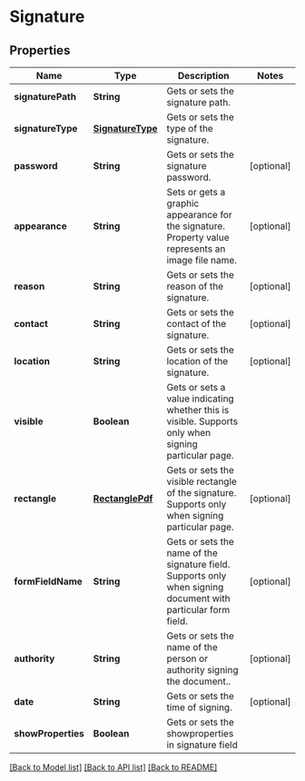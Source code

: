 
# Signature


## Properties
Name | Type | Description | Notes
------------ | ------------- | ------------- | -------------
**signaturePath** | **String** | Gets or sets the signature path. | 
**signatureType** | [**SignatureType**](SignatureType.md) | Gets or sets the type of the signature. | 
**password** | **String** | Gets or sets the signature password. |  [optional]
**appearance** | **String** | Sets or gets a graphic appearance for the signature. Property value represents an image file name. |  [optional]
**reason** | **String** | Gets or sets the reason of the signature. |  [optional]
**contact** | **String** | Gets or sets the contact of the signature. |  [optional]
**location** | **String** | Gets or sets the location of the signature. |  [optional]
**visible** | **Boolean** | Gets or sets a value indicating whether this  is visible. Supports only when signing particular page. | 
**rectangle** | [**RectanglePdf**](RectanglePdf.md) | Gets or sets the visible rectangle of the signature. Supports only when signing particular page. |  [optional]
**formFieldName** | **String** | Gets or sets the name of the signature field. Supports only when signing document with particular form field. |  [optional]
**authority** | **String** | Gets or sets the name of the person or authority signing the document.. |  [optional]
**date** | **String** | Gets or sets the time of signing. |  [optional]
**showProperties** | **Boolean** | Gets or sets the showproperties in signature field | 


[[Back to Model list]](../../README.md#documentation-for-models) [[Back to API list]](../../README.md#documentation-for-api-endpoints) [[Back to README]](../../README.md)


